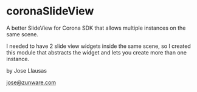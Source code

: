 coronaSlideView
===============

A better SlideView for Corona SDK that allows multiple instances on the same scene.

I needed to have 2 slide view widgets inside the same scene, so I created this module that abstracts the widget and lets you create more than one instance.

by Jose Llausas

jose@zunware.com
